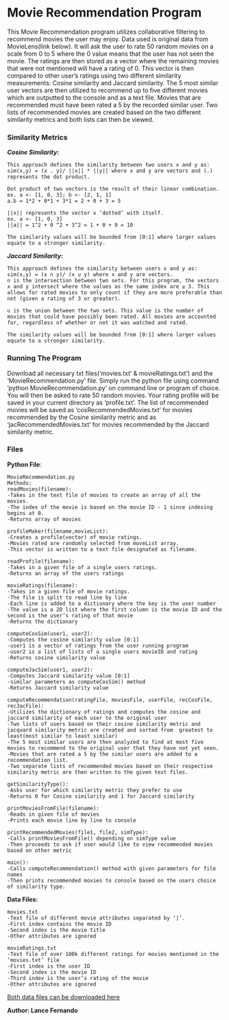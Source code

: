 # Movie Recommendation Program
This Movie Recommendation program utilizes collaborative filtering to recommend movies the user may enjoy. Data used is original data from MovieLens(link below). It will ask the user to rate 50 random movies on a scale from 0 to 5 where the 0 value means that the user has not seen the movie. The ratings are then stored as a vector where the remaining movies that were not mentioned will have a rating of 0. This vector is then compared to other user’s ratings using two different similarity measurements: Cosine similarity and Jaccard similarity. The 5 most similar user vectors are then utilized to recommend up to five different movies which are outputted to the console and as a text file. Movies that are recommended must have been rated a 5 by the recorded similar user. Two lists of recommended movies are created based on the two different similarity metrics and both lists can then be viewed. 


### Similarity Metrics
***Cosine Similarity:***
~~~~~~~~~~~~~~~
This approach defines the similarity between two users x and y as:
sim(x,y) = (x . y)/ ||x|| * ||y|| where x and y are vectors and (.) represents the dot product.

Dot product of two vectors is the result of their linear combination.
ex. a <- [1, 0, 3]; b <- [2, 1, 1]
a.b = 1*2 + 0*1 + 3*1 = 2 + 0 + 3 = 5

||x|| represents the vector x ‘dotted’ with itself.
ex. a <- [1, 0, 3]
||a|| = 1^2 + 0 ^2 + 3^2 = 1 + 0 + 9 = 10

The similarity values will be bounded from [0:1] where larger values equate to a stronger similarity.
~~~~~~~~~~~~~~~


***Jaccard Similarity:*** 
~~~~~~~~~~~~~~~
This approach defines the similarity between users x and y as:
sim(x,y) = (x ∩ y)/ (x ∪ y) where x and y are vectors.
∩ is the intersection between two sets. For this program, the vectors x and y intersect where the values as the same index are ≥ 3. This allows for rated movies to only count if they are more preferable than not (given a rating of 3 or greater). 

∪ is the union between the two sets. This value is the number of movies that could have possibly been rated. All movies are accounted for, regardless of whether or not it was watched and rated.

The similarity values will be bounded from [0:1] where larger values equate to a stronger similarity.
~~~~~~~~~~~~~~~


### Running The Program

Download all necessary txt files(‘movies.txt’ & movieRatings.txt’) and the ‘MovieRecommendation.py’ file. Simply run the python file using command ’python MovieRecommendation.py’ on command line or program of choice. You will then be asked to rate 50 random movies. Your rating profile will be saved in your current directory as ‘profile.txt’. The list of recommended movies will be saved as ‘cosRecommendedMovies.txt’ for movies recommended by the Cosine similarity metric and as ‘jacRecommendedMovies.txt’ for movies recommended by the Jaccard similarity metric.


### Files
**Python File**:
~~~~~~~~~~~~~~~~~
MovieRecommendation.py
Methods:
readMovies(filename):
-Takes in the text file of movies to create an array of all the movies. 
-The index of the movie is based on the movie ID - 1 since indexing begins at 0.
-Returns array of movies

profileMaker(filename,movieList):
-Creates a profile(vector) of movie ratings.
-Movies rated are randomly selected from moveList array.
-This vector is written to a text file designated as filename.

readProfile(filename):
-Takes in a given file of a single users ratings.
-Returns an array of the users ratings

movieRatings(filename):
-Takes in a given file of movie ratings.
-The file is split to read line by line
-Each line is added to a dictionary where the key is the user number
-The value is a 2D list where the first column is the movie ID and the second is the user’s rating of that movie
-Returns the dictionary

computeCosSim(user1, user2):
-Computes the cosine similarity value [0:1] 
-user1 is a vector of ratings from the user running program
-user2 is a list of lists of a single users movieID and rating
-Returns cosine similarity value

computeJacSim(user1, user2):
-Computes Jaccard similarity value [0:1]
-similar parameters as computeCosSim() method
-Returns Jaccard similarity value

computeRecommendation(ratingFile, moviesFile, userFile, recCosFile, recJacFile):
-Utilizes the dictionary of ratings and computes the cosine and jaccard similarity of each user to the original user
-Two lists of users based on their cosine similarity metric and jacquard similarity metric are created and sorted from 	greatest to least(most similar to least similar)
-The 5 most similar users are then analyzed to find at most five movies to recommend to the original user that they have not yet seen.
-Movies that are rated a 5 by the similar users are added to a recommendation list.
-Two separate lists of recommended movies based on their respective similarity metric are then written to the given text files.

getSimilarityType():
-Asks user for which similarity metric they prefer to use
-Returns 0 for Cosine similarity and 1 for Jaccard similarity

printMoviesFromFile(filename):
-Reads in given file of movies
-Prints each movie line by line to console

printRecommendedMovies(file1, file2, simType):
-Calls printMoviesFromFile() depending on simType value
-Then proceeds to ask if user would like to view recommended movies based on other metric

main():
-Calls computeRecommendation() method with given parameters for file names
-Then prints recommended movies to console based on the users choice of similarity type.
~~~~~~~~~~~~~~~~~


**Data Files:**
~~~~~~~~~~~~~~~~~
movies.txt
-Text file of different movie attributes separated by ‘|’. 
-First index contains the movie ID
-Second index is the movie title
-Other attributes are ignored

movieRatings.txt
-Text file of over 100k different ratings for movies mentioned in the ‘movies.txt’ file
-First index is the user ID
-Second index is the movie ID
-Third index is the user’s rating of the movie
-Other attributes are ignored
~~~~~~~~~~~~~~~~~

[Both data files can be downloaded here](http://grouplens.org/datasets/movielens/)

**Author: Lance Fernando**